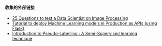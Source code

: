 #### 收集的外部链接

- [25 Questions to test a Data Scientist on Image Processing](https://www.analyticsvidhya.com/blog/2017/10/image-skilltest/)
- [Tutorial to deploy Machine Learning models in Production as APIs (using Flask)](https://www.analyticsvidhya.com/blog/2017/09/machine-learning-models-as-apis-using-flask/)
- [Introduction to Pseudo-Labelling : A Semi-Supervised learning technique](https://www.analyticsvidhya.com/blog/2017/09/pseudo-labelling-semi-supervised-learning-technique/)
